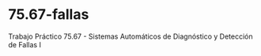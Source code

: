 75.67-fallas
============

Trabajo Práctico 75.67 - Sistemas Automáticos de Diagnóstico y Detección de Fallas I
